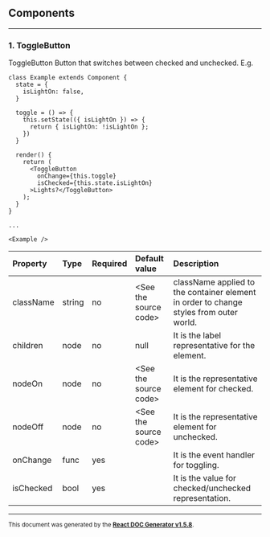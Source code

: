 Components
----------

****

### 1. ToggleButton

ToggleButton
Button that switches between checked and unchecked.
E.g.
```
class Example extends Component {
  state = {
    isLightOn: false,
  }

  toggle = () => {
    this.setState(({ isLightOn }) => {
      return { isLightOn: !isLightOn };
    })
  }

  render() {
    return (
      <ToggleButton
        onChange={this.toggle}
        isChecked={this.state.isLightOn}
      >Lights?</ToggleButton>
    );
  }
}

...

<Example />
```   




Property | Type | Required | Default value | Description
:--- | :--- | :--- | :--- | :---
className|string|no|&lt;See the source code&gt;|className applied to the container element in order to change styles from outer world.
children|node|no|null|It is the label representative for the element.
nodeOn|node|no|&lt;See the source code&gt;|It is the representative element for checked.
nodeOff|node|no|&lt;See the source code&gt;|It is the representative element for unchecked.
onChange|func|yes||It is the event handler for toggling.
isChecked|bool|yes||It is the value for checked/unchecked representation.
-----

<sub>This document was generated by the <a href="https://github.com/marborkowski/react-doc-generator" target="_blank">**React DOC Generator v1.5.8**</a>.</sub>

